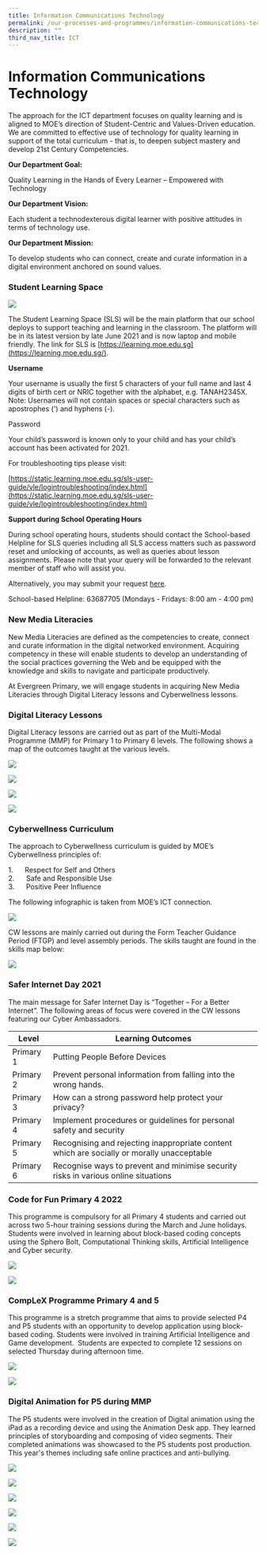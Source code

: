 ```yaml
---
title: Information Communications Technology
permalink: /our-processes-and-programmes/information-communications-technology
description: ""
third_nav_title: ICT
---
```

# **Information Communications Technology**

The approach for the ICT department focuses on quality learning and is aligned to MOE’s direction of Student-Centric and Values-Driven education. We are committed to effective use of technology for quality learning in support of the total curriculum - that is, to deepen subject mastery and develop 21st Century Competencies.

**Our Department Goal:** 

Quality Learning in the Hands of Every Learner – Empowered with Technology

**Our Department Vision:**                   

Each student a technodexterous digital learner with positive attitudes in terms of technology use.

**Our Department Mission:**    

To develop students who can connect, create and curate information in a digital environment anchored on sound values.

### Student Learning Space
![](/images/ICT1.jpg)

The Student Learning Space (SLS) will be the main platform that our school deploys to support teaching and learning in the classroom. The platform will be in its latest version by late June 2021 and is now laptop and mobile friendly. The link for SLS is [https://learning.moe.edu.sg](https://learning.moe.edu.sg/).  

**Username**

Your username is usually the first 5 characters of your full name and last 4 digits of birth cert or NRIC together with the alphabet, e.g. TANAH2345X. Note: Usernames will not contain spaces or special characters such as apostrophes (') and hyphens (-).

Password

Your child’s password is known only to your child and has your child’s account has been activated for 2021.

For troubleshooting tips please visit:  

[https://static.learning.moe.edu.sg/sls-user-guide/vle/logintroubleshooting/index.html](https://static.learning.moe.edu.sg/sls-user-guide/vle/logintroubleshooting/index.html)  

  
**Support during School Operating Hours**

During school operating hours, students should contact the School-based Helpline for SLS queries including all SLS access matters such as password reset and unlocking of accounts, as well as queries about lesson assignments. Please note that your query will be forwarded to the relevant member of staff who will assist you.   

Alternatively, you may submit your request [here](https://go.gov.sg/egpsslshelp).

School-based Helpline: 63687705 (Mondays - Fridays: 8:00 am - 4:00 pm)

### New Media Literacies

New Media Literacies are defined as the competencies to create, connect and curate information in the digital networked environment. Acquiring competency in these will enable students to develop an understanding of the social practices governing the Web and be equipped with the knowledge and skills to navigate and participate productively.

At Evergreen Primary, we will engage students in acquiring New Media Literacies through Digital Literacy lessons and Cyberwellness lessons.

### Digital Literacy Lessons

Digital Literacy lessons are carried out as part of the Multi-Modal Programme (MMP) for Primary 1 to Primary 6 levels. The following shows a map of the outcomes taught at the various levels.

![](/images/ICT2.jpg)

![](/images/ICT3.jpg)

![](/images/ICT4.jpg)

![](/images/ICT5.jpg)

### Cyberwellness Curriculum

The approach to Cyberwellness curriculum is guided by MOE’s Cyberwellness principles of:

1.      Respect for Self and Others   
2.      Safe and Responsible Use   
3.      Positive Peer Influence

The following infographic is taken from MOE’s ICT connection.

![](/images/ICT6.jpg)

CW lessons are mainly carried out during the Form Teacher Guidance Period (FTGP) and level assembly periods. The skills taught are found in the skills map below:

![](/images/ICT7.jpg)

### Safer Internet Day 2021

The main message for Safer Internet Day is “Together – For a Better Internet”. The following areas of focus were covered in the CW lessons featuring our Cyber Ambassadors.

| Level 	| Learning Outcomes 	|
|---	|---	|
| Primary 1 	| Putting People Before Devices 	|
| Primary 2 	| Prevent personal information from falling into the wrong hands. 	|
| Primary 3 	| How can a strong password help protect your privacy? 	|
| Primary 4 	| Implement procedures or guidelines for personal safety and security 	|
| Primary 5 	| Recognising and rejecting inappropriate content which are socially or morally unacceptable 	|
| Primary 6 	| Recognise ways to prevent and minimise security risks in various online situations 	|

### Code for Fun Primary 4 2022

This programme is compulsory for all Primary 4 students and carried out across two 5-hour training sessions during the March and June holidays. Students were involved in learning about block-based coding concepts using the Sphero Bolt, Computational Thinking skills, Artificial Intelligence and Cyber security.

![](/images/ICT8.jpg)

![](/images/ICT9.jpg)

### CompLeX Programme Primary 4 and 5   

This programme is a stretch programme that aims to provide selected P4 and P5 students with an opportunity to develop application using block-based coding. Students were involved in training Artificial Intelligence and Game development.  Students are expected to complete 12 sessions on selected Thursday during afternoon time.

![](/images/ICT10.jpg)

![](/images/ICT11.jpg)

### Digital Animation for P5 during MMP

The P5 students were involved in the creation of Digital animation using the iPad as a recording device and using the Animation Desk app. They learned principles of storyboarding and composing of video segments. Their completed animations was showcased to the P5 students post production. This year's themes including safe online practices and anti-bullying.

![](/images/Slide1.jpg)

![](/images/Slide2.jpg)

![](/images/Slide3.jpg)

![](/images/Slide4.jpg)

![](/images/Slide5.jpg)

![](/images/Slide6.jpg)